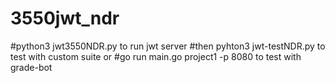 # 3550jwt_ndr
#python3 jwt3550NDR.py to run jwt server
#then pyhton3 jwt-testNDR.py to test with custom suite or
#go run main.go project1 -p 8080 to test with grade-bot
